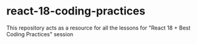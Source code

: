 # react-18-coding-practices
This repository acts as a resource for all the lessons for "React 18 + Best Coding Practices" session
